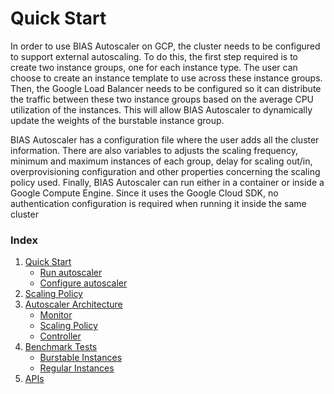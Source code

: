 # Quick Start
In order to use BIAS Autoscaler on GCP, the cluster needs to be configured to support
 external autoscaling. To do this, the first step required is to create two instance
  groups, one for each instance type. The user can choose to create an instance 
  template to use across these instance groups. Then, the Google Load Balancer 
  needs to be configured so it can distribute the traffic between these two instance
   groups based on the average CPU utilization of the instances. This will allow 
   BIAS Autoscaler to dynamically update the weights of the burstable instance group.



BIAS Autoscaler has a configuration file where the user adds all the cluster 
information. There are also variables to adjusts the scaling frequency, 
minimum and maximum instances of each group, delay for scaling out/in, overprovisioning configuration and other
properties concerning the scaling policy used. Finally, BIAS Autoscaler 
can run either in a container or inside a Google Compute Engine. 
Since it uses the Google Cloud SDK, no authentication configuration 
is required when running it inside the same cluster

### Index

1. [Quick Start](../src/1-quick-start.md)
   - [Run autoscaler](../src/1-1-run.md)
   - [Configure autoscaler](../src/1-2-configure.md)
2. [Scaling Policy](../src/2-scaling-policy.md)
3. [Autoscaler Architecture](../src/3-architecture.md)
   - [Monitor](../src/3-1-monitor.md)
   - [Scaling Policy](../src/3-2-scaling-policy.md)
   - [Controller](../src/3-3-controller.md)
4. [Benchmark Tests](../src/4-benchmark-tests.md)
   - [Burstable Instances](../src/4-1-burstable.md)
   - [Regular Instances](../src/4-2-regular.md)
5. [APIs](../src/5-apis.md)
